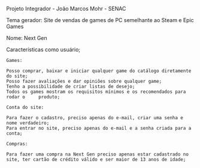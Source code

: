 Projeto Integrador - João Marcos Mohr - SENAC

Tema gerador: Site de vendas de games de PC semelhante ao Steam e Epic Games

Nome: Next Gen

Características como usuário;

	Games:

	Posso comprar, baixar e iniciar qualquer game do catálogo diretamente do site;
	Posso fazer avaliações e dar opiniões sobre qualquer game;
	Tenho a possibilidade de criar listas de desejo;
	Todos os games mostram os requisitos mínimos e os recomendados para rodar o 	produto;
	
	Conta do site:

	Para fazer o cadastro, preciso apenas do e-mail, criar uma senha e nome verdadeiro;
	Para entrar no site, preciso apenas do e-mail e a senha criada para a conta;

	Compras: 

	Para fazer uma compra na Next Gen preciso apenas estar cadastrado no site, ter cartão de crédito válido e ser maior de 13 anos de idade;

